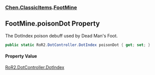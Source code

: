 
### [Chen.ClassicItems](./Chen-ClassicItems 'Chen.ClassicItems').[FootMine](./Chen-ClassicItems-FootMine 'Chen.ClassicItems.FootMine')

## FootMine.poisonDot Property
The DotIndex poison debuff used by Dead Man's Foot.  
```csharp
public static RoR2.DotController.DotIndex poisonDot { get; set; }
```

#### Property Value
[RoR2.DotController.DotIndex](https://docs.microsoft.com/en-us/dotnet/api/RoR2.DotController.DotIndex 'RoR2.DotController.DotIndex')  
